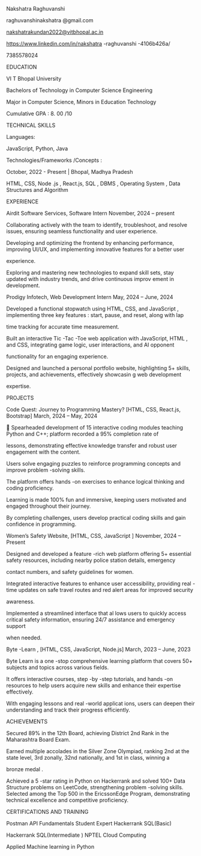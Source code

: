 Nakshatra Raghuvanshi 

raghuvanshinakshatra @gmail.com 

nakshatrakundan2022@vitbhopal.ac.in 

https://www.linkedin.com/in/nakshatra -raghuvanshi -4106b426a/ 

7385578024 

EDUCATION 

VI T Bhopal University 

Bachelors of Technology in Computer Science Engineering 

Major in Computer Science, Minors in Education Technology 

Cumulative GPA : 8. 00 /10 

TECHNICAL SKILLS 

Languages: 

JavaScript, Python, Java 

Technologies/Frameworks /Concepts :

October, 2022 - Present | Bhopal, Madhya Pradesh 

HTML, CSS, Node .js , React.js, SQL , DBMS , Operating System , Data Structures and Algorithm 

EXPERIENCE 

Airdit Software Services, Software Intern November, 2024 – present 

Collaborating actively with the team to identify, troubleshoot, and resolve issues, ensuring seamless functionality and user experience. 

Developing and optimizing the frontend by enhancing performance, improving UI/UX, and implementing innovative features for a better user 

experience. 

Exploring and mastering new technologies to expand skill sets, stay updated with industry trends, and drive continuous improv ement in development. 

Prodigy Infotech, Web Development Intern May, 2024 – June, 2024 

Developed a functional stopwatch using HTML, CSS, and JavaScript , implementing three key features : start, pause, and reset, along with lap 

time tracking for accurate time measurement. 

Built an interactive Tic -Tac -Toe web application with JavaScript, HTML , and CSS, integrating game logic, user interactions, and AI opponent 

functionality for an engaging experience. 

Designed and launched a personal portfolio website, highlighting 5+ skills, projects, and achievements, effectively showcasin g web development 

expertise. 

PROJECTS 

Code Quest: Journey to Programming Mastery? [HTML, CSS, React.js, Bootstrap] March, 2024 – May, 2024 

 Spearheaded development of 15 interactive coding modules teaching Python and C++; platform recorded a 95% completion rate of 

lessons, demonstrating effective knowledge transfer and robust user engagement with the content. 

Users solve engaging puzzles to reinforce programming concepts and improve problem -solving skills. 

The platform offers hands -on exercises to enhance logical thinking and coding proficiency. 

Learning is made 100% fun and immersive, keeping users motivated and engaged throughout their journey. 

By completing challenges, users develop practical coding skills and gain confidence in programming. 

Women’s Safety Website, [HTML, CSS, JavaScript ] November, 2024 – Present 

Designed and developed a feature -rich web platform offering 5+ essential safety resources, including nearby police station details, emergency 

contact numbers, and safety guidelines for women. 

Integrated interactive features to enhance user accessibility, providing real -time updates on safe travel routes and red alert areas for improved security 

awareness. 

Implemented a streamlined interface that al lows users to quickly access critical safety information, ensuring 24/7 assistance and emergency support 

when needed. 

Byte -Learn , [HTML, CSS, JavaScript, Node.js] March, 2023 – June, 2023 

Byte Learn is a one -stop comprehensive learning platform that covers 50+ subjects and topics across various fields. 

It offers interactive courses, step -by -step tutorials, and hands -on resources to help users acquire new skills and enhance their expertise effectively. 

With engaging lessons and real -world applicat ions, users can deepen their understanding and track their progress efficiently. 

ACHIEVEMENTS 

Secured 89% in the 12th Board, achieving District 2nd Rank in the Maharashtra Board Exam. 

Earned multiple accolades in the Silver Zone Olympiad, ranking 2nd at the state level, 3rd zonally, 32nd nationally, and 1st in class, winning a 

bronze medal .

Achieved a 5 -star rating in Python on Hackerrank and solved 100+ Data Structure problems on LeetCode, strengthening problem -solving skills. Selected among the Top 500 in the EricssonEdge Program, demonstrating technical excellence and competitive proficiency. 

CERTIFICATIONS AND TRAINING 

Postman API Fundamentals Student Expert Hackerrank SQL(Basic) 

Hackerrank SQL(Intermediate ) NPTEL Cloud  Computing 

Applied Machine learning in Python